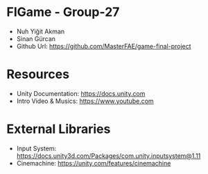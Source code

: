 # FIGame - Group-27
- Nuh Yiğit Akman
- Sinan Gürcan
- Github Url: https://github.com/MasterFAE/game-final-project

# Resources
- Unity Documentation: https://docs.unity.com
- Intro Video & Musics: https://www.youtube.com


# External Libraries
- Input System: https://docs.unity3d.com/Packages/com.unity.inputsystem@1.11
- Cinemachine: https://unity.com/features/cinemachine
